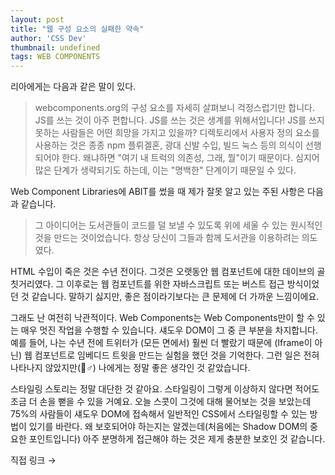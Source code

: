 ```yaml
---
layout: post
title: "웹 구성 요소의 실패한 약속"
author: 'CSS Dev'
thumbnail: undefined
tags: WEB COMPONENTS
---
```



리아에게는 다음과 같은 말이 있다.

> webcomponents.org의 구성 요소를 자세히 살펴보니 걱정스럽기만 합니다. JS를 쓰는 것이 아주 편합니다. JS를 쓰는 것은 생계를 위해서입니다! JS를 쓰지 못하는 사람들은 어떤 희망을 가지고 있을까? 디렉토리에서 사용자 정의 요소를 사용하는 것은 종종 npm 플뤼겔혼, 광대 신발 수입, 빌드 눅스 등의 의식이 선행되어야 한다. 왜냐하면 "여기 내 트럭의 의존성, 그래, 뭘"이기 때문이다. 심지어 많은 단계가 생략되기도 하는데, 이는 "명백한" 단계이기 때문일 수 있다.

Web Component Libraries에 ABIT를 썼을 때 제가 잘못 알고 있는 주된 사항은 다음과 같습니다.

> 그 아이디어는 도서관들이 코드를 덜 보낼 수 있도록 위에 세울 수 있는 원시적인 것을 만드는 것이었습니다. 항상 당신이 그들과 함께 도서관을 이용하려는 의도였다.

HTML 수입이 죽은 것은 수년 전이다. 그것은 오랫동안 웹 컴포넌트에 대한 데이브의 골칫거리였다. 그 이후로는 웹 컴포넌트를 위한 자바스크립트 또는 버스트 접근 방식이었던 것 같습니다. 말하기 싫지만, 좋은 점이라기보다는 큰 문제에 더 가까운 느낌이에요.

그래도 난 여전히 낙관적이다. Web Components는 Web Components만이 할 수 있는 매우 멋진 작업을 수행할 수 있습니다. 섀도우 DOM이 그 중 큰 부분을 차지합니다. 예를 들어, 나는 수년 전에 트위터가 (모든 면에서) 훨씬 더 빨랐기 때문에 (Iframe이 아닌) 웹 컴포넌트로 임베디드 트윗을 만드는 실험을 했던 것을 기억한다. 그런 일은 전혀 나타나지 않았지만(🤷♂️) 나에게는 정말 좋은 생각인 것 같았습니다.

스타일링 스토리는 정말 대단한 것 같아요. 스타일링이 그렇게 이상하지 않다면 적어도 조금 더 손을 뻗을 수 있을 거예요. 오늘 스콧이 그것에 대해 물어보는 것을 보았는데 75%의 사람들이 섀도우 DOM에 접속해서 일반적인 CSS에서 스타일링할 수 있는 방법이 있기를 바란다. 왜 보호되어야 하는지는 알겠는데(처음에는 Shadow DOM의 중요한 포인트입니다) 아주 분명하게 접근해야 하는 것은 제게 충분한 보호인 것 같습니다.

직접 링크 →
